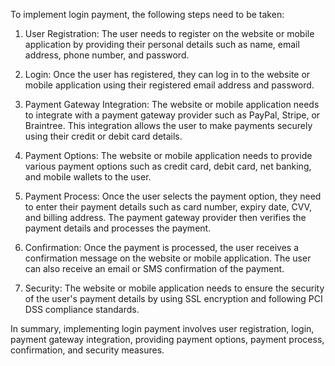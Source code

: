 To implement login payment, the following steps need to be taken:

1. User Registration: The user needs to register on the website or mobile application by providing their personal details such as name, email address, phone number, and password.

2. Login: Once the user has registered, they can log in to the website or mobile application using their registered email address and password.

3. Payment Gateway Integration: The website or mobile application needs to integrate with a payment gateway provider such as PayPal, Stripe, or Braintree. This integration allows the user to make payments securely using their credit or debit card details.

4. Payment Options: The website or mobile application needs to provide various payment options such as credit card, debit card, net banking, and mobile wallets to the user.

5. Payment Process: Once the user selects the payment option, they need to enter their payment details such as card number, expiry date, CVV, and billing address. The payment gateway provider then verifies the payment details and processes the payment.

6. Confirmation: Once the payment is processed, the user receives a confirmation message on the website or mobile application. The user can also receive an email or SMS confirmation of the payment.

7. Security: The website or mobile application needs to ensure the security of the user's payment details by using SSL encryption and following PCI DSS compliance standards.

In summary, implementing login payment involves user registration, login, payment gateway integration, providing payment options, payment process, confirmation, and security measures.
